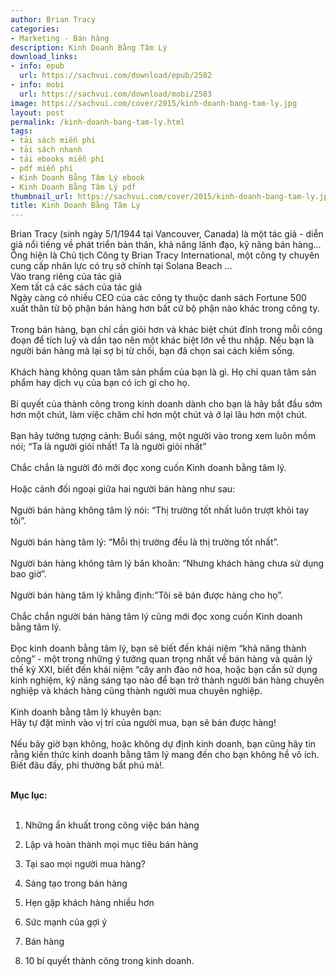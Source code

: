 ```yaml
---
author: Brian Tracy
categories:
- Marketing - Bán hàng
description: Kinh Doanh Bằng Tâm Lý
download_links:
- info: epub
  url: https://sachvui.com/download/epub/2582
- info: mobi
  url: https://sachvui.com/download/mobi/2583
image: https://sachvui.com/cover/2015/kinh-doanh-bang-tam-ly.jpg
layout: post
permalink: /kinh-doanh-bang-tam-ly.html
tags:
- tải sách miễn phí
- tải sách nhanh
- tải ebooks miễn phí
- pdf miễn phí
- Kinh Doanh Bằng Tâm Lý ebook
- Kinh Doanh Bằng Tâm Lý pdf
thumbnail_url: https://sachvui.com/cover/2015/kinh-doanh-bang-tam-ly.jpg
title: Kinh Doanh Bằng Tâm Lý
---
```


 <div class="item-desc text-justify"> <p>Brian Tracy (sinh ngày 5/1/1944 tại Vancouver, Canada) là một tác giả - diễn giả nổi tiếng về phát triển bản thân, khả năng lãnh đạo, kỹ năng bán hàng... Ông hiện là Chủ tịch Công ty Brian Tracy International, một công ty chuyên cung cấp nhân lực có trụ sở chính tại Solana Beach ...<br>Vào trang riêng của tác giả<br>Xem tất cả các sách của tác giả<br>Ngày càng có nhiều CEO của các công ty thuộc danh sách Fortune 500 xuất thân từ bộ phận bán hàng hơn bất cứ bộ phận nào khác trong công ty.<br><br>Trong bán hàng, bạn chỉ cần giỏi hơn và khác biệt chút đỉnh trong mỗi công đoạn để tích luỹ và dần tạo nên một khác biệt lớn về thu nhập. Nếu bạn là người bán hàng mà lại sợ bị từ chối, bạn đã chọn sai cách kiếm sống.<br><br>Khách hàng không quan tâm sản phẩm của bạn là gì. Họ chỉ quan tâm sản phẩm hay dịch vụ của bạn có ích gì cho họ.<br><br>Bí quyết của thành công trong kinh doanh dành cho bạn là hãy bắt đầu sớm hơn một chút, làm việc chăm chỉ hơn một chút và ở lại lâu hơn một chút.<br><br>Bạn hãy tưởng tượng cảnh: Buổi sáng, một người vào trong xem luôn mồm nói; “Ta là người giỏi nhất! Ta là người giỏi nhất”<br><br>Chắc chắn là người đó mới đọc xong cuốn Kinh doanh bằng tâm lý.<br><br>Hoặc cảnh đối ngoại giữa hai người bán hàng như sau:<br><br>Người bán hàng không tâm lý nói: “Thị trường tốt nhất luôn trượt khỏi tay tôi”.<br><br>Người bán hàng tâm lý: “Mỗi thị trường đều là thị trường tốt nhất”.<br><br>Người bán hàng không tâm lý băn khoăn: “Nhưng khách hàng chưa sử dụng bao giờ”.<br><br>Người bán hàng tâm lý khẳng định:”Tôi sẽ bán được hàng cho họ”.<br><br>Chắc chắn người bán hàng tâm lý cũng mới đọc xong cuốn Kinh doanh bằng tâm lý.<br><br>Đọc kinh doanh bằng tâm lý, bạn sẽ biết đến khái niệm “khả năng thành công” - một trong những ý tưởng quan trọng nhất về bán hàng và quản lý thế kỷ XXI, biết đến khái niệm “cây anh đào nở hoa, hoặc bạn cần sử dụng kinh nghiệm, kỹ năng sáng tạo nào để bạn trở thành người bán hàng chuyên nghiệp và khách hàng cũng thành người mua chuyên nghiệp.<br><br>Kinh doanh bằng tâm lý khuyên bạn:<br>Hãy tự đặt mình vào vị trí của người mua, bạn sẽ bán được hàng!<br><br>Nếu bây giờ bạn không, hoặc không dự định kinh doanh, bạn cũng hãy tin rằng kiến thức kinh doanh bằng tâm lý mang đến cho bạn không hề vô ích. Biết đâu đấy, phi thường bất phú mà!.<br> </p><p><strong>Mục lục:</strong><br>​</p><ol><li><p>Những ẩn khuất trong công việc bán hàng​</p></li><li><p>Lập và hoàn thành mọi mục tiêu bán hàng​</p></li><li><p>Tại sao mọi người mua hàng?​</p></li><li><p>Sáng tạo trong bán hàng​</p></li><li><p>Hẹn gặp khách hàng nhiều hơn​</p></li><li><p>Sức mạnh của gợi ý​</p></li><li><p>Bán hàng​</p></li><li><p>10 bí quyết thành công trong kinh doanh.​</p></li></ol> </div>